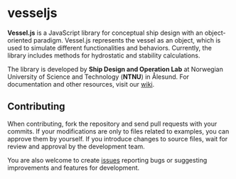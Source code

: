 # vesseljs

**Vessel.js** is a JavaScript library for conceptual ship design with an object-oriented paradigm. Vessel.js represents the vessel as an object, which is used to simulate different functionalities and behaviors. Currently, the library includes methods for hydrostatic and stability calculations.

The library is developed by **Ship Design and Operation Lab** at Norwegian University of Science and Technology (**NTNU**) in Ålesund. For documentation and other resources, visit our [wiki](https://github.com/shiplab/vesseljs/wiki).

## Contributing

When contributing, fork the repository and send pull requests with your commits. If your modifications are only to files related to examples, you can approve them by yourself. If you introduce changes to source files, wait for review and approval by the development team.

You are also welcome to create [issues](https://github.com/shiplab/vesseljs/issues) reporting bugs or suggesting improvements and features for development.
